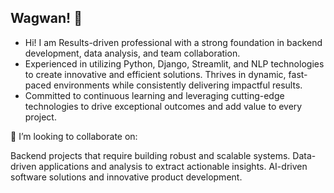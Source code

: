 ## Wagwan! 👋

- Hi! I am Results-driven professional with a strong foundation in backend development, data analysis, and team collaboration.
- Experienced in utilizing Python, Django, Streamlit, and NLP technologies to create innovative and efficient solutions. Thrives in dynamic, fast-paced environments while consistently delivering impactful results.
- Committed to continuous learning and leveraging cutting-edge technologies to drive exceptional outcomes and add value to every project.


👯 I’m looking to collaborate on:

Backend projects that require building robust and scalable systems.
Data-driven applications and analysis to extract actionable insights.
AI-driven software solutions and innovative product development.
